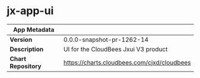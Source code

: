 # jx-app-ui

|App Metadata||
|---|---|
| **Version** | 0.0.0-snapshot-pr-1262-14 |
| **Description** | UI for the CloudBees Jxui V3 product |
| **Chart Repository** | https://charts.cloudbees.com/cjxd/cloudbees |
